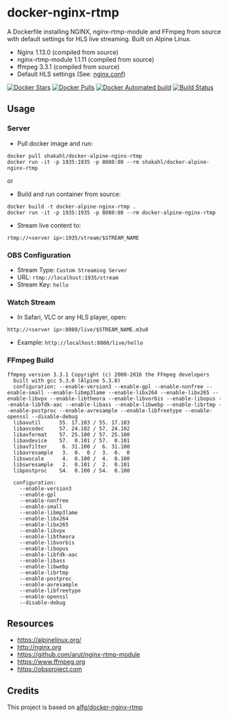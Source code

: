 # docker-nginx-rtmp
A Dockerfile installing NGINX, nginx-rtmp-module and FFmpeg from source with
default settings for HLS live streaming. Built on Alpine Linux.

* Nginx 1.13.0 (compiled from source)
* nginx-rtmp-module 1.1.11 (compiled from source)
* ffmpeg 3.3.1 (compiled from source)
* Default HLS settings (See: [nginx.conf](nginx.conf))

[![Docker Stars](https://img.shields.io/docker/stars/shakahl/docker-alpine-nginx-rtmp.svg)](https://hub.docker.com/r/shakahl/docker-alpine-nginx-rtmp/)
[![Docker Pulls](https://img.shields.io/docker/pulls/shakahl/docker-alpine-nginx-rtmp.svg)](https://hub.docker.com/r/shakahl/docker-alpine-nginx-rtmp/)
[![Docker Automated build](https://img.shields.io/docker/automated/shakahl/docker-alpine-nginx-rtmp.svg)](https://hub.docker.com/r/shakahl/docker-alpine-nginx-rtmp/builds/)
[![Build Status](https://travis-ci.org/shakahl/docker-alpine-nginx-rtmp.svg?branch=master)](https://travis-ci.org/shakahl/docker-alpine-nginx-rtmp)

## Usage

### Server
* Pull docker image and run:
```
docker pull shakahl/docker-alpine-nginx-rtmp
docker run -it -p 1935:1935 -p 8080:80 --rm shakahl/docker-alpine-nginx-rtmp
```
or 

* Build and run container from source:
```
docker build -t docker-alpine-nginx-rtmp .
docker run -it -p 1935:1935 -p 8080:80 --rm docker-alpine-nginx-rtmp
```

* Stream live content to:
```
rtmp://<server ip>:1935/stream/$STREAM_NAME
```

### OBS Configuration
* Stream Type: `Custom Streaming Server`
* URL: `rtmp://localhost:1935/stream`
* Stream Key: `hello`

### Watch Stream
* In Safari, VLC or any HLS player, open:
```
http://<server ip>:8080/live/$STREAM_NAME.m3u8
```
* Example: `http://localhost:8080/live/hello`


### FFmpeg Build
```
ffmpeg version 3.3.1 Copyright (c) 2000-2016 the FFmpeg developers
  built with gcc 5.3.0 (Alpine 5.3.0)
  configuration: --enable-version3 --enable-gpl --enable-nonfree --enable-small --enable-libmp3lame --enable-libx264 --enable-libx265 --enable-libvpx --enable-libtheora --enable-libvorbis --enable-libopus --enable-libfdk-aac --enable-libass --enable-libwebp --enable-librtmp --enable-postproc --enable-avresample --enable-libfreetype --enable-openssl --disable-debug
  libavutil      55. 17.103 / 55. 17.103
  libavcodec     57. 24.102 / 57. 24.102
  libavformat    57. 25.100 / 57. 25.100
  libavdevice    57.  0.101 / 57.  0.101
  libavfilter     6. 31.100 /  6. 31.100
  libavresample   3.  0.  0 /  3.  0.  0
  libswscale      4.  0.100 /  4.  0.100
  libswresample   2.  0.101 /  2.  0.101
  libpostproc    54.  0.100 / 54.  0.100

  configuration:
    --enable-version3
    --enable-gpl
    --enable-nonfree
    --enable-small
    --enable-libmp3lame
    --enable-libx264
    --enable-libx265
    --enable-libvpx
    --enable-libtheora
    --enable-libvorbis
    --enable-libopus
    --enable-libfdk-aac
    --enable-libass
    --enable-libwebp
    --enable-librtmp
    --enable-postproc
    --enable-avresample
    --enable-libfreetype
    --enable-openssl
    --disable-debug
```

## Resources
* https://alpinelinux.org/
* http://nginx.org
* https://github.com/arut/nginx-rtmp-module
* https://www.ffmpeg.org
* https://obsproject.com

## Credits

This project is based on [alfg/docker-nginx-rtmp](https://github.com/alfg/docker-nginx-rtmp)
